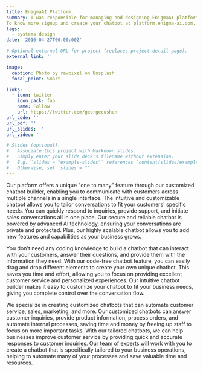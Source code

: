 ```yaml
---
title: EnigmaAI Platform
summary: I was responsible for managing and designing EnigmaAI platform, which allows customers from all sectors (Telecom, Banking, E-commerse) to create interactive chatbots in social media (Facebook, Messenger, Whatsapp and Twitter) without coding  experiece or any help from our team, this project was first hosted in Google Cloud Platform then migrated to AWS because of AWS Activate Grant.
To know more signup and create your chatbot at platform.enigma-ai.com.
tags:
  - systems design
date: '2016-04-27T00:00:00Z'

# Optional external URL for project (replaces project detail page).
external_link: ''

image:
  caption: Photo by rawpixel on Unsplash
  focal_point: Smart

links:
  - icon: twitter
    icon_pack: fab
    name: Follow
    url: https://twitter.com/georgecushen
url_code: ''
url_pdf: ''
url_slides: ''
url_video: ''

# Slides (optional).
#   Associate this project with Markdown slides.
#   Simply enter your slide deck's filename without extension.
#   E.g. `slides = "example-slides"` references `content/slides/example-slides.md`.
#   Otherwise, set `slides = ""`.
---
```


Our platform offers a unique "one to many" feature through our customized chatbot builder, enabling you to communicate with customers across multiple channels in a single interface. The intuitive and customizable chatbot allows you to tailor conversations to fit your customers' specific needs. You can quickly respond to inquiries, provide support, and initiate sales conversations all in one place. Our secure and reliable chatbot is powered by advanced AI technology, ensuring your conversations are private and protected. Plus, our highly scalable chatbot allows you to add new features and capabilities as your business grows.

You don't need any coding knowledge to build a chatbot that can interact with your customers, answer their questions, and provide them with the information they need. With our code-free chatbot feature, you can easily drag and drop different elements to create your own unique chatbot. This saves you time and effort, allowing you to focus on providing excellent customer service and personalized experiences. Our intuitive chatbot builder makes it easy to customize your chatbot to fit your business needs, giving you complete control over the conversation flow.

We specialize in creating customized chatbots that can automate customer service, sales, marketing, and more. Our customized chatbots can answer customer inquiries, provide product information, process orders, and automate internal processes, saving time and money by freeing up staff to focus on more important tasks. With our tailored chatbots, we can help businesses improve customer service by providing quick and accurate responses to customer inquiries. Our team of experts will work with you to create a chatbot that is specifically tailored to your business operations, helping to automate many of your processes and save valuable time and resources.




